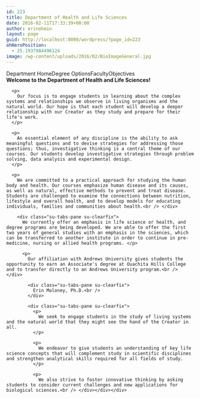 ```yaml
---
id: 223
title: Department of Health and Life Sciences
date: 2016-02-11T17:33:39+00:00
author: erinohmin
layout: page
guid: http://localhost:8080/wordpress/?page_id=223
ohHeroPosition:
  - 25.1937984496124
image: /wp-content/uploads/2016/02/BioImageGeneral.jpg
---
```

<div class="su-tabs su-tabs-style-default" data-active="1">
  <div class="su-tabs-nav">
    <span class="" data-url="" data-target="blank">Department Home</span><span class="" data-url="" data-target="blank">Degree Options</span><span class="" data-url="" data-target="blank">Faculty</span><span class="" data-url="" data-target="blank">Objectives</span>
  </div>
  
  <div class="su-tabs-panes">
    <div class="su-tabs-pane su-clearfix">
      <strong>Welcome to the Department of Health and Life Sciences!</strong></p> 
      
      <p>
        Our focus is to engage students in learning about the complex systems and relationships we observe in living organisms and the natural world. Our hope is that each student will develop a deeper relationship with our Creator as they study and prepare for their life's work.
      </p>
      
      <p>
        An essential element of any discipline is the ability to ask meaningful questions and to devise strategies for addressing those questions; thus, investigative thinking is a central theme of our courses. Our students develop investigative strategies through problem solving, data analysis and experimental design.
      </p>
      
      <p>
        We are committed to a practical approach for studying the human body and health. Our courses emphasize human disease and its causes, as well as natural, effective methods to prevent and treat disease. Students are challenged to examine the connections between nutrition, lifestyle and overall health, and to develop models for educating individuals, families and communities about health.<br /> </div> 
        
        <div class="su-tabs-pane su-clearfix">
          We currently offer an emphasis in life science or health, and degree programs are being developed. We are able to offer the first two years of general studies with an emphasis in the sciences, which can be transferred to another institute in order to continue in pre-medicine, nursing or allied health programs. </p> 
          
          <p>
            Our affiliation with Andrews University gives students the opportunity to earn an Associate's degree at Ouachita Hills College and to transfer directly to an Andrews University program.<br /> </div> 
            
            <div class="su-tabs-pane su-clearfix">
              Erin Maloney, Ph.D.<br />
            </div>
            
            <div class="su-tabs-pane su-clearfix">
              <p>
                We seek to engage students in the study of living systems and the natural world that they might see the hand of the Creator in all.
              </p>
              
              <p>
                We endeavor to give students an understanding of key life science concepts that will complement study in scientific disciplines and strengthen analytical skills required for all fields of study.
              </p>
              
              <p>
                We also strive to foster innovative thinking by asking students to consider current challenges and new applications for biological sciences.<br /> </div></div></div>